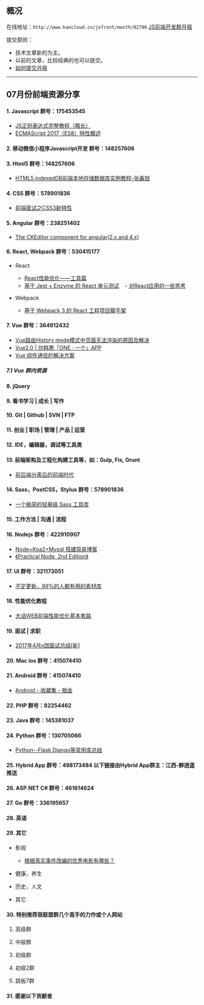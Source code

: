 ## 概况

在线地址：`http://www.kancloud.cn/jsfront/month/82796` [JS前端开发群月报](http://www.kancloud.cn/jsfront/month/82796)


提交原则：

- 技术文章新的为主。
- 以前的文章，比较经典的也可以提交。
- [如何提交月报](http://www.kancloud.cn/jsfront/month/227309)

---


## 07月份前端资源分享
#### 1. Javascript   群号：175453545
- [JS正则表达式完整教程（略长）](https://juejin.im/post/5965943ff265da6c30653879)
- [ECMAScript 2017（ES8）特性概述](https://zhuanlan.zhihu.com/p/27844393)

#### 2. 移动微信小程序Javascript开发 群号：148257606

#### 3. Html5 群号：148257606
- [HTML5 indexedDB前端本地存储数据库实例教程-张鑫旭](http://www.zhangxinxu.com/wordpress/2017/07/html5-indexeddb-js-example/)
#### 4. CSS  群号：578901836
- [前端面试之CSS3新特性](http://hyuhan.com/2017/07/06/css3-of-interview/)

#### 5. Angular 群号：238251402
- [The CKEditor component for angular(2.x and 4.x)](https://github.com/HstarComponents/ngx-ckeditor)

#### 6. React, Webpack 群号：530415177
- React

    - [React性能优化——工具篇](https://wulv.site/2017-07-01/react-perf-tools.html)
    - [基于 Jest + Enzyme 的 React 单元测试](https://github.com/superman66/react-test-demo)
    - [对React应用的一些思考](https://segmentfault.com/a/1190000010401829)


- Webpack

    - [基于 Webpack 3 的 React 工程项目脚手架](https://zhuanlan.zhihu.com/p/27851078)


#### 7. Vue 群号：364912432
- [Vue路由History mode模式中页面无法渲染的原因及解决](http://blog.csdn.net/xjlinme/article/details/74783887)
- [Vue2.0 | 仿韩寒「ONE · 一个」APP](https://zhuanlan.zhihu.com/p/27854029)
- [Vue 组件通信的解决方案](https://segmentfault.com/a/1190000010162012)

##### 7.1 Vue 群内资源

#### 8. jQuery

#### 9. 看书学习 | 成长 | 写作

#### 10. Git | Github | SVN | FTP

#### 11. 创业 | 职场 | 管理 | 产品 | 运营

#### 12. IDE，编辑器，调试等工具类

#### 13. 前端架构及工程化构建工具等，如：Gulp, Fis, Grunt
- [前后端分离后的前端时代](https://mp.weixin.qq.com/s?__biz=MzAwMzA0NDc1MA==&mid=2448636845&idx=1&sn=54a3c3129d6bb7dcd5aa3fdc081afca7&chksm=8ec6bf4cb9b1365a40dd899ebbd6c12861e7e1932f2e5af4124b90034999724f140b0a86790b&scene=0&key=2872d7939faa95a470a2d1ba926cd7f8ca2230dde17443bc43519d3e729ad0bd639661ac84541edc1d15d6988b302250a25ccc9078888d4ecbd773381665500af48ff6bea42c2f6daf22f6ea8941bd74&ascene=0&uin=MjEyODY2NzMyMg==&devicetype=iMac%20MacBookPro12,1%20OSX%20OSX%2010.12.5%20build(16F73)&version=12020810&nettype=WIFI&fontScale=100&pass_ticket=JCxnAi2KL0v0eLgle1+oFdcQSDM9PtMJgLGNFEpJgUk1ENNsA5KLnnu1rlp72oGf)

#### 14. Sass，PostCSS，Stylus  群号：578901836
- [ 一个极简的轻量级 Sass 工具库](https://github.com/zhaotoday/sass-utils)

#### 15. 工作方法 | 沟通 | 流程

#### 16. Nodejs 群号：422910907
- [Node+Koa2+Mysql 搭建简易博客](http://www.wclimb.site/2017/07/12/Node-Koa2-Mysql-%E6%90%AD%E5%BB%BA%E7%AE%80%E6%98%93%E5%8D%9A%E5%AE%A2/)
- [《Practical Node, 2nd Edition》](https://github.com/azat-co/practicalnode)

#### 17. UI 群号：321173051
- [不定更新，99%的人都有用的素材库](https://zhuanlan.zhihu.com/p/27341908)

#### 18. 性能优化教程
- [大话WEB前端性能优化基本套路](https://blog.thankbabe.com/2017/07/05/fore-end-optimize/)

#### 19. 面试 | 求职
- [2017年4月x团面试总结[新]](http://www.jianshu.com/p/ab4d0c6e9481)

#### 20. Mac ios 群号：415074410

#### 21. Android 群号：415074410
- [Android - 收藏集 - 掘金](http://www.jianshu.com/p/5ad013eb5364)

#### 22. PHP 群号：82254462

#### 23. Java 群号：145381037

#### 24. Python 群号：130705066
- [Python--Flask Django等常用库总结](http://www.jianshu.com/p/a166e63544d8)

#### 25. Hybrid App 群号：498173484 以下链接由Hybrid App群主：江西-醉逍遥推送

#### 26. ASP.NET C# 群号：461614624

#### 27. Go 群号：336195657

#### 28. 英语

#### 29. 其它

- 影视

  - [根据真实事件改编的优秀电影有哪些？](https://www.zhihu.com/question/19550321)

- 健康，养生


- 历史，人文


- 其它




#### 30. 特别推荐我联盟群几个高手的力作或个人网站

1. 高级群


2. 中级群

3. 初级群

4. 初级2群


5. 跳板7群


#### 31. 感谢以下贡献者
